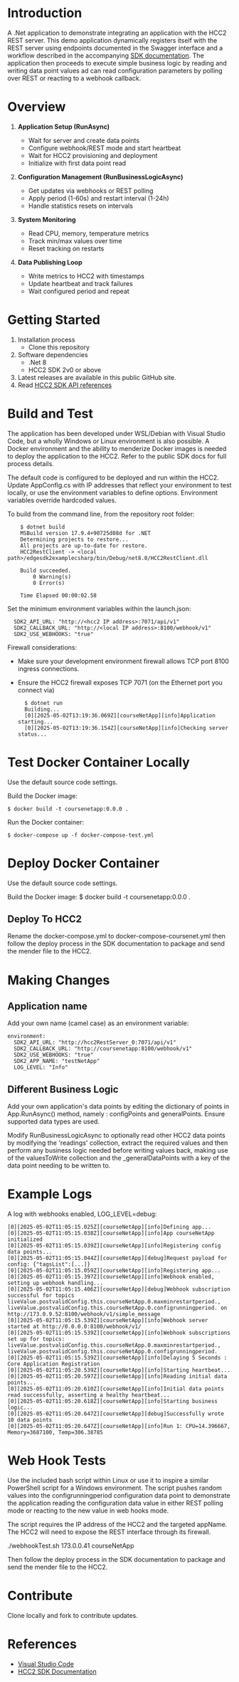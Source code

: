 # Introduction 
A .Net application to demonstrate integrating an application with the HCC2 REST server. This demo application dynamically registers itself with the REST server using endpoints documented in the Swagger interface and a workflow described in the accompanying [SDK documentation](https://edgesdk.sensiadigital.net/sdkoverview/rest.html).  The application then proceeds to execute simple business logic by reading and writing data point values ad can read configuration parameters by polling over REST or reacting to a webhook callback.

# Overview

1. **Application Setup (RunAsync)**
      - Wait for server and create data points
      - Configure webhook/REST mode and start heartbeat
      - Wait for HCC2 provisioning and deployment
      - Initialize with first data point read

2. **Configuration Management (RunBusinessLogicAsync)**
      - Get updates via webhooks or REST polling
      - Apply period (1-60s) and restart interval (1-24h)
      - Handle statistics resets on intervals

3. **System Monitoring**
      - Read CPU, memory, temperature metrics
      - Track min/max values over time
      - Reset tracking on restarts

4. **Data Publishing Loop**
      - Write metrics to HCC2 with timestamps
      - Update heartbeat and track failures
      - Wait configured period and repeat


# Getting Started

1.	Installation process
    - Clone this repository
2.	Software dependencies
    - .Net 8
    - HCC2 SDK 2v0 or above
3.	Latest releases are available in this public GitHub site.
4.	Read [HCC2 SDK API references](https://edgesdk.sensiadigital.net/sdkoverview/rest.html)

# Build and Test
The application has been developed under WSL/Debian with Visual Studio Code, but a wholly Windows or Linux environment is also possible. A Docker environment and the ability to menderize Docker images is needed to deploy the application to the HCC2. Refer to the public SDK docs for full process details.

The default code is configured to be deployed and run within the HCC2.  Update AppConfig.cs with IP addresses that reflect your environment to test locally, or use the environment variables to define options. Environment variables override hardcoded values.

To build from the command line, from the repository root folder:

        $ dotnet build
        MSBuild version 17.9.4+90725d08d for .NET
        Determining projects to restore...
        All projects are up-to-date for restore.
        HCC2RestClient -> <local path>/edgesdk2examplecsharp/bin/Debug/net8.0/HCC2RestClient.dll

        Build succeeded.
            0 Warning(s)
            0 Error(s)

        Time Elapsed 00:00:02.58

Set the minimum environment variables within the launch.json:

      SDK2_API_URL: "http://<hcc2 IP address>:7071/api/v1"
      SDK2_CALLBACK_URL: "http://<local IP address>:8100/webhook/v1"
      SDK2_USE_WEBHOOKS: "true"


Firewall considerations:
    
- Make sure your development environment firewall allows TCP port 8100 ingress connections.
- Ensure the HCC2 firewall exposes TCP 7071 (on the Ethernet port you connect via)


        $ dotnet run
        Building...
        [0][2025-05-02T13:19:36.069Z][courseNetApp][info]Application starting...
        [0][2025-05-02T13:19:36.154Z][courseNetApp][info]Checking server status...

# Test Docker Container Locally

Use the default source code settings.

Build the Docker image:

    $ docker build -t coursenetapp:0.0.0 .

Run the Docker container:

    $ docker-compose up -f docker-compose-test.yml

# Deploy Docker Container

Use the default source code settings.

Build the Docker image:
$ docker build -t coursenetapp:0.0.0 .

## Deploy To HCC2

Rename the docker-compose.yml to docker-compose-coursenet.yml then follow the deploy process in the SDK documentation to package and send the mender file to the HCC2.

# Making Changes

## Application name

Add your own name (camel case) as an environment variable:

    environment:
      SDK2_API_URL: "http://hcc2RestServer_0:7071/api/v1"
      SDK2_CALLBACK_URL: "http://coursenetapp:8100/webhook/v1"
      SDK2_USE_WEBHOOKS: "true"
      SDK2_APP_NAME: "testNetApp"
      LOG_LEVEL: "Info"

## Different Business Logic

Add your own application's data points by editing the dictionary of points in App.RunAsync() method, namely : configPoints and generalPoints. Ensure supported data types are used.

Modify RunBusinessLogicAsync to optionally read other HCC2 data points by modifying the 'readings' collection, extract the required values and then perform any business logic needed before writing values back, making use of the valuesToWrite collection and the _generalDataPoints with a key of the data point needing to be written to.

# Example Logs

A log with webhooks enabled, LOG_LEVEL=debug:

    [0][2025-05-02T11:05:15.025Z][courseNetApp][info]Defining app...
    [0][2025-05-02T11:05:15.038Z][courseNetApp][info]App courseNetApp initialized
    [0][2025-05-02T11:05:15.039Z][courseNetApp][info]Registering config data points...
    [0][2025-05-02T11:05:15.044Z][courseNetApp][debug]Request payload for config: {"tagsList":[...]}
    [0][2025-05-02T11:05:15.059Z][courseNetApp][info]Registering app...
    [0][2025-05-02T11:05:15.397Z][courseNetApp][info]Webhook enabled, setting up webhook handling...
    [0][2025-05-02T11:05:15.406Z][courseNetApp][debug]Webhook subscription successful for topics liveValue.postvalidConfig.this.courseNetApp.0.maxminrestartperiod., liveValue.postvalidConfig.this.courseNetApp.0.configrunningperiod. on http://173.0.9.52:8100/webhook/v1/simple_message
    [0][2025-05-02T11:05:15.539Z][courseNetApp][info]Webhook server started at http://0.0.0.0:8100/webhook/v1/
    [0][2025-05-02T11:05:15.539Z][courseNetApp][info]Webhook subscriptions set up for topics: liveValue.postvalidConfig.this.courseNetApp.0.maxminrestartperiod., liveValue.postvalidConfig.this.courseNetApp.0.configrunningperiod.
    [0][2025-05-02T11:05:15.539Z][courseNetApp][info]Delaying 5 Seconds : Core Application Registration
    [0][2025-05-02T11:05:20.539Z][courseNetApp][info]Starting heartbeat...
    [0][2025-05-02T11:05:20.597Z][courseNetApp][info]Reading initial data points...
    [0][2025-05-02T11:05:20.610Z][courseNetApp][info]Initial data points read successfully, asserting a healthy heartbeat...
    [0][2025-05-02T11:05:20.618Z][courseNetApp][info]Starting business logic...
    [0][2025-05-02T11:05:20.647Z][courseNetApp][debug]Successfully wrote 10 data points
    [0][2025-05-02T11:05:20.647Z][courseNetApp][info]Run 1: CPU=14.396667, Memory=3687100, Temp=306.38785

# Web Hook Tests

Use the included bash script within Linux or use it to inspire a similar PowerShell script for a Windows environment. The script pushes random values into the configrunningperiod configuration data point to demonstrate the application reading the configuration data value in either REST polling mode or reacting to the new value in web hooks mode.

The script requires the IP address of the HCC2 and the targeted appName.  The HCC2 will need to expose the REST interface through its firewall.

./webhookTest.sh 173.0.0.41 courseNetApp

Then follow the deploy process in the SDK documentation to package and send the mender file to the HCC2.

# Contribute
Clone locally and fork to contribute updates.

# References
- [Visual Studio Code](https://github.com/Microsoft/vscode)
- [HCC2 SDK Documentation](https://edgesdk.sensiadigital.net/)
